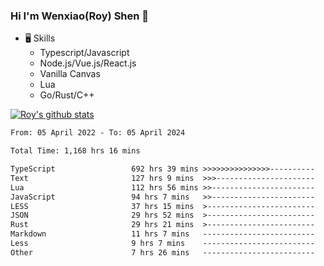 ### Hi I'm Wenxiao(Roy) Shen 👋
- 🖥 Skills
  - Typescript/Javascript
  - Node.js/Vue.js/React.js
  - Vanilla Canvas
  - Lua
  - Go/Rust/C++

[![Roy's github stats](https://github-readme-stats.vercel.app/api?username=RoyShen12&show_icons=true&theme=radical&hide=prs,contribs)](https://github.com/anuraghazra/github-readme-stats)
<!--START_SECTION:waka-->

```txt
From: 05 April 2022 - To: 05 April 2024

Total Time: 1,168 hrs 16 mins

TypeScript                 692 hrs 39 mins >>>>>>>>>>>>>>>----------   58.91 %
Text                       127 hrs 9 mins  >>>----------------------   10.82 %
Lua                        112 hrs 56 mins >>-----------------------   09.61 %
JavaScript                 94 hrs 7 mins   >>-----------------------   08.01 %
LESS                       37 hrs 15 mins  >------------------------   03.17 %
JSON                       29 hrs 52 mins  >------------------------   02.54 %
Rust                       29 hrs 21 mins  >------------------------   02.50 %
Markdown                   11 hrs 7 mins   -------------------------   00.95 %
Less                       9 hrs 7 mins    -------------------------   00.78 %
Other                      7 hrs 26 mins   -------------------------   00.63 %
```

<!--END_SECTION:waka-->
